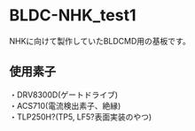 # BLDC-NHK_test1
NHKに向けて製作していたBLDCMD用の基板です。

## 使用素子
・DRV8300D(ゲートドライブ)  
・ACS710(電流検出素子、絶縁)  
・TLP250H?(TP5, LF5?表面実装のやつ)
